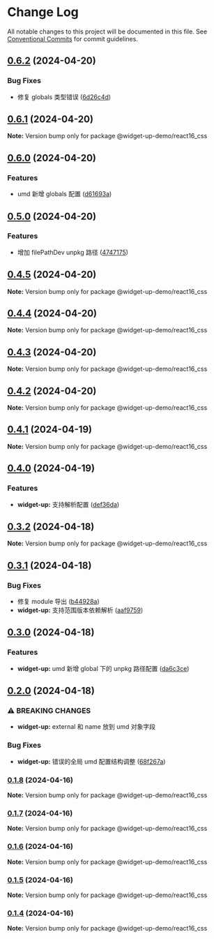 # Change Log

All notable changes to this project will be documented in this file.
See [Conventional Commits](https://conventionalcommits.org) for commit guidelines.

## [0.6.2](https://github.com/tolerance-go/widget-up/compare/@widget-up-demo/react16_css@0.6.1...@widget-up-demo/react16_css@0.6.2) (2024-04-20)

### Bug Fixes

- 修复 globals 类型错误 ([6d26c4d](https://github.com/tolerance-go/widget-up/commit/6d26c4d4683c382d034b64aa7ce9c70321292a51))

## [0.6.1](https://github.com/tolerance-go/widget-up/compare/@widget-up-demo/react16_css@0.6.0...@widget-up-demo/react16_css@0.6.1) (2024-04-20)

**Note:** Version bump only for package @widget-up-demo/react16_css

## [0.6.0](https://github.com/tolerance-go/widget-up/compare/@widget-up-demo/react16_css@0.5.0...@widget-up-demo/react16_css@0.6.0) (2024-04-20)

### Features

- umd 新增 globals 配置 ([d61693a](https://github.com/tolerance-go/widget-up/commit/d61693a63777131d016df1d134d9c1f076eb62d2))

## [0.5.0](https://github.com/tolerance-go/widget-up/compare/@widget-up-demo/react16_css@0.4.5...@widget-up-demo/react16_css@0.5.0) (2024-04-20)

### Features

- 增加 filePathDev unpkg 路径 ([4747175](https://github.com/tolerance-go/widget-up/commit/4747175eb33584b680140bfa2d2be6d59b71e6be))

## [0.4.5](https://github.com/tolerance-go/widget-up/compare/@widget-up-demo/react16_css@0.4.4...@widget-up-demo/react16_css@0.4.5) (2024-04-20)

**Note:** Version bump only for package @widget-up-demo/react16_css

## [0.4.4](https://github.com/tolerance-go/widget-up/compare/@widget-up-demo/react16_css@0.4.3...@widget-up-demo/react16_css@0.4.4) (2024-04-20)

**Note:** Version bump only for package @widget-up-demo/react16_css

## [0.4.3](https://github.com/tolerance-go/widget-up/compare/@widget-up-demo/react16_css@0.4.2...@widget-up-demo/react16_css@0.4.3) (2024-04-20)

**Note:** Version bump only for package @widget-up-demo/react16_css

## [0.4.2](https://github.com/tolerance-go/widget-up/compare/@widget-up-demo/react16_css@0.4.1...@widget-up-demo/react16_css@0.4.2) (2024-04-20)

**Note:** Version bump only for package @widget-up-demo/react16_css

## [0.4.1](https://github.com/tolerance-go/widget-up/compare/@widget-up-demo/react16_css@0.4.0...@widget-up-demo/react16_css@0.4.1) (2024-04-19)

**Note:** Version bump only for package @widget-up-demo/react16_css

## [0.4.0](https://github.com/tolerance-go/widget-up/compare/@widget-up-demo/react16_css@0.3.2...@widget-up-demo/react16_css@0.4.0) (2024-04-19)

### Features

- **widget-up:** 支持解析配置 ([def36da](https://github.com/tolerance-go/widget-up/commit/def36da30542f368c20ee3bdba9dd96c004fe834))

## [0.3.2](https://github.com/tolerance-go/widget-up/compare/@widget-up-demo/react16_css@0.3.1...@widget-up-demo/react16_css@0.3.2) (2024-04-18)

**Note:** Version bump only for package @widget-up-demo/react16_css

## [0.3.1](https://github.com/tolerance-go/widget-up/compare/@widget-up-demo/react16_css@0.3.0...@widget-up-demo/react16_css@0.3.1) (2024-04-18)

### Bug Fixes

- 修复 module 导出 ([b44928a](https://github.com/tolerance-go/widget-up/commit/b44928a28b3f625b82f837b27be692ce06e731ab))
- **widget-up:** 支持范围版本依赖解析 ([aaf9759](https://github.com/tolerance-go/widget-up/commit/aaf97596687307b0146b0ef696cd2be5b6e38b29))

## [0.3.0](https://github.com/tolerance-go/widget-up/compare/@widget-up-demo/react16_css@0.2.0...@widget-up-demo/react16_css@0.3.0) (2024-04-18)

### Features

- **widget-up:** umd 新增 global 下的 unpkg 路径配置 ([da6c3ce](https://github.com/tolerance-go/widget-up/commit/da6c3cec88798d30504f73a64cc18fa0cffc1f04))

## [0.2.0](https://github.com/tolerance-go/widget-up/compare/@widget-up-demo/react16_css@0.1.8...@widget-up-demo/react16_css@0.2.0) (2024-04-18)

### ⚠ BREAKING CHANGES

- **widget-up:** external 和 name 放到 umd 对象字段

### Bug Fixes

- **widget-up:** 错误的全局 umd 配置结构调整 ([68f267a](https://github.com/tolerance-go/widget-up/commit/68f267a7e6e820ad0b4814b37f6d05c880cfc6d7))

### [0.1.8](https://github.com/tolerance-go/widget-up/compare/@widget-up-demo/react16_css@0.1.7...@widget-up-demo/react16_css@0.1.8) (2024-04-16)

**Note:** Version bump only for package @widget-up-demo/react16_css

### [0.1.7](https://github.com/tolerance-go/widget-up/compare/@widget-up-demo/react16_css@0.1.6...@widget-up-demo/react16_css@0.1.7) (2024-04-16)

**Note:** Version bump only for package @widget-up-demo/react16_css

### [0.1.6](https://github.com/tolerance-go/widget-up/compare/@widget-up-demo/react16_css@0.1.5...@widget-up-demo/react16_css@0.1.6) (2024-04-16)

**Note:** Version bump only for package @widget-up-demo/react16_css

### [0.1.5](https://github.com/tolerance-go/widget-up/compare/@widget-up-demo/react16_css@0.1.4...@widget-up-demo/react16_css@0.1.5) (2024-04-16)

**Note:** Version bump only for package @widget-up-demo/react16_css

### [0.1.4](https://github.com/tolerance-go/widget-up/compare/@widget-up-demo/react16_css@0.1.3...@widget-up-demo/react16_css@0.1.4) (2024-04-16)

**Note:** Version bump only for package @widget-up-demo/react16_css
